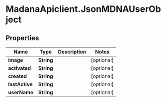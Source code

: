 # MadanaApiclient.JsonMDNAUserObject

## Properties

Name | Type | Description | Notes
------------ | ------------- | ------------- | -------------
**image** | **String** |  | [optional] 
**activated** | **String** |  | [optional] 
**created** | **String** |  | [optional] 
**lastActive** | **String** |  | [optional] 
**userName** | **String** |  | [optional] 


